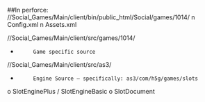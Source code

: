 ##In perforce:
//Social_Games/Main/client/bin/public_html/Social/games/1014/
n  Config.xml
n  Assets.xml

//Social_Games/Main/client/src/games/1014/
-          Game specific source

//Social_Games/Main/client/src/as3/
-          Engine Source – specifically: as3/com/h5g/games/slots
o   SlotEnginePlus / SlotEngineBasic
o   SlotDocument

 